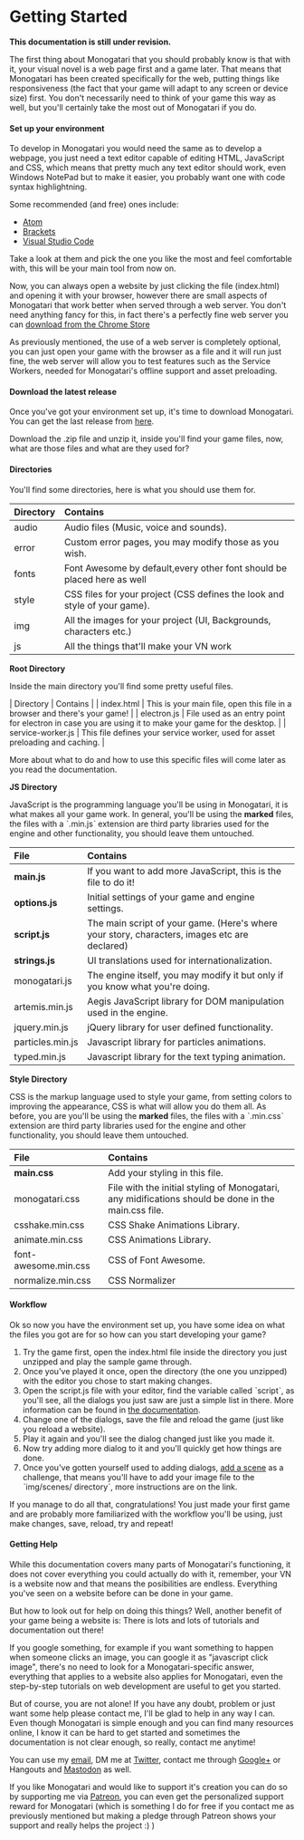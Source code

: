 # Getting Started

**This documentation is still under revision.**

The first thing about Monogatari that you should probably know is that with it, your visual novel is a web page first and a game later. That means that Monogatari has been created specifically for the web, putting things like responsiveness \(the fact that your game will adapt to any screen or device size\) first. You don't necessarily need to think of your game this way as well, but you'll certainly take the most out of Monogatari if you do.

#### Set up your environment

To develop in Monogatari you would need the same as to develop a webpage, you just need a text editor capable of editing HTML, JavaScript and CSS, which means that pretty much any text editor should work, even Windows NotePad but to make it easier, you probably want one with code syntax highlightning.

Some recommended \(and free\) ones include:

* [Atom](https://atom.io/)
* [Brackets](http://brackets.io/)
* [Visual Studio Code](https://code.visualstudio.com)

Take a look at them and pick the one you like the most and feel comfortable with, this will be your main tool from now on.

Now, you can always open a website by just clicking the file \(index.html\) and opening it with your browser, however there are small aspects of Monogatari that work better when served through a web server. You don't need anything fancy for this, in fact there's a perfectly fine web server you can [download from the Chrome Store](https://chrome.google.com/webstore/detail/web-server-for-chrome/ofhbbkphhbklhfoeikjpcbhemlocgigb)

As previously mentioned, the use of a web server is completely optional, you can just open your game with the browser as a file and it will run just fine, the web server will allow you to test features such as the Service Workers, needed for Monogatari's offline support and asset preloading.

#### Download the latest release

Once you've got your environment set up, it's time to download Monogatari. You can get the last release from [here](https://github.com/Monogatari/Monogatari/releases/latest).

Download the .zip file and unzip it, inside you'll find your game files, now, what are those files and what are they used for?

#### Directories

You'll find some directories, here is what you should use them for.

| Directory | Contains |
| :--- | :--- |
| audio | Audio files \(Music, voice and sounds\). |
| error | Custom error pages, you may modify those as you wish. |
| fonts | Font Awesome by default,every other font should be placed here as well |
| style | CSS files for your project \(CSS defines the look and style of your game\). |
| img | All the images for your project \(UI, Backgrounds, characters etc.\) |
| js | All the things that'll make your VN work |

**Root Directory**

Inside the main directory you'll find some pretty useful files.

\| Directory \| Contains \| \| index.html \| This is your main file, open this file in a browser and there's your game! \| \| electron.js \| File used as an entry point for electron in case you are using it to make your game for the desktop. \| \| service-worker.js \| This file defines your service worker, used for asset preloading and caching. \|

More about what to do and how to use this specific files will come later as you read the documentation.

**JS Directory**

JavaScript is the programming language you'll be using in Monogatari, it is what makes all your game work. In general, you'll be using the **marked** files, the files with a ˋ.min.jsˋ extension are third party libraries used for the engine and other functionality, you should leave them untouched.

| File | Contains |
| :--- | :--- |
| **main.js** | If you want to add more JavaScript, this is the file to do it! |
| **options.js** | Initial settings of your game and engine settings. |
| **script.js** | The main script of your game. \(Here's where your story, characters, images etc are declared\) |
| **strings.js** | UI translations used for internationalization. |
| monogatari.js | The engine itself, you may modify it but only if you know what you're doing. |
| artemis.min.js | Aegis JavaScript library for DOM manipulation used in the engine. |
| jquery.min.js | jQuery library for user defined functionality. |
| particles.min.js | Javascript library for particles animations. |
| typed.min.js | Javascript library for the text typing animation. |

**Style Directory**

CSS is the markup language used to style your game, from setting colors to improving the appearance, CSS is what will allow you do them all. As before, you are you'll be using the **marked** files, the files with a ˋ.min.cssˋ extension are third party libraries used for the engine and other functionality, you should leave them untouched.

| File | Contains |
| :--- | :--- |
| **main.css** | Add your styling in this file. |
| monogatari.css | File with the initial styling of Monogatari, any midifications should be done in the main.css file. |
| csshake.min.css | CSS Shake Animations Library. |
| animate.min.css | CSS Animations Library. |
| font-awesome.min.css | CSS of Font Awesome. |
| normalize.min.css | CSS Normalizer |

#### Workflow

Ok so now you have the environment set up, you have some idea on what the files you got are for so how can you start developing your game?

1. Try the game first, open the index.html file inside the directory you just unzipped and play the sample game through.
2. Once you've played it once, open the directory \(the one you unzipped\) with the editor you chose to start making changes.
3. Open the script.js file with your editor, find the variable called ˋscriptˋ, as you'll see, all the dialogs you just saw are just a simple list in there. More information can be found in [the documentation](https://monogatari.io/documentation/script/text/).
4. Change one of the dialogs, save the file and reload the game \(just like you reload a website\).
5. Play it again and you'll see the dialog changed just like you made it. 
6. Now try adding more dialog to it and you'll quickly get how things are done.
7. Once you've gotten yourself used to adding dialogs, [add a scene](https://monogatari.io/documentation/script/scenes/) as a challenge, that means you'll have to add your image file to the ˋimg/scenes/ directoryˋ, more instructions are on the link.

If you manage to do all that, congratulations! You just made your first game and are probably more familiarized with the workflow you'll be using, just make changes, save, reload, try and repeat!

#### Getting Help

While this documentation covers many parts of Monogatari's functioning, it does not cover everything you could actually do with it, remember, your VN is a website now and that means the posibilities are endless. Everything you've seen on a website before can be done in your game.

But how to look out for help on doing this things? Well, another benefit of your game being a website is: There is lots and lots of tutorials and documentation out there!

If you google something, for example if you want something to happen when someone clicks an image, you can google it as "javascript click image", there's no need to look for a Monogatari-specific answer, everything that applies to a website also applies for Monogatari, even the step-by-step tutorials on web development are useful to get you started.

But of course, you are not alone! If you have any doubt, problem or just want some help please contact me, I'll be glad to help in any way I can. Even though Monogatari is simple enough and you can find many resources online, I know it can be hard to get started and sometimes the documentation is not clear enough, so really, contact me anytime!

You can use my  [email](diego%28at%29hyuchia%28dot%29com), DM me at [Twitter](https://twitter.com/Hyuchia), contact me through [Google+](https://plus.google.com/+HyuchiaDiego/) or Hangouts and [Mastodon](https://mastodon.social/@HyuchiaDiego) as well.

If you like Monogatari and would like to support it's creation you can do so by supporting me via [Patreon](https://www.patreon.com/Hyuchia), you can even get the personalized support reward for Monogatari \(which is something I do for free if you contact me as previously mentioned but making a pledge through Patreon shows your support and really helps the project :\) \)

